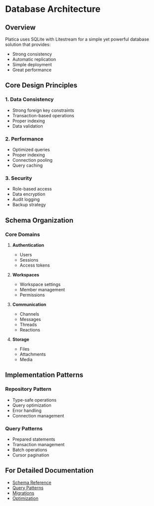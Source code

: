 # Database Architecture

## Overview

Platica uses SQLite with Litestream for a simple yet powerful database solution that provides:
- Strong consistency
- Automatic replication
- Simple deployment
- Great performance

## Core Design Principles

### 1. Data Consistency
- Strong foreign key constraints
- Transaction-based operations
- Proper indexing
- Data validation

### 2. Performance
- Optimized queries
- Proper indexing
- Connection pooling
- Query caching

### 3. Security
- Role-based access
- Data encryption
- Audit logging
- Backup strategy

## Schema Organization

### Core Domains
1. **Authentication**
   - Users
   - Sessions
   - Access tokens

2. **Workspaces**
   - Workspace settings
   - Member management
   - Permissions

3. **Communication**
   - Channels
   - Messages
   - Threads
   - Reactions

4. **Storage**
   - Files
   - Attachments
   - Media

## Implementation Patterns

### Repository Pattern
- Type-safe operations
- Query optimization
- Error handling
- Connection management

### Query Patterns
- Prepared statements
- Transaction management
- Batch operations
- Cursor pagination

## For Detailed Documentation
- [Schema Reference](./schema.md)
- [Query Patterns](./queries.md)
- [Migrations](./migrations.md)
- [Optimization](./optimization.md)